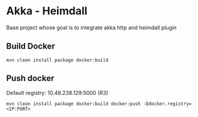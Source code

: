 # Akka - Heimdall
Base project whose goal is to integrate akka http and heimdall plugin

## Build Docker

```
mvn clean install package docker:build
```

## Push docker

Default registry: 10.48.238.129:5000  (R3)

```
mvn clean install package docker:build docker:push -Ddocker.registry=<IP:PORT>
```